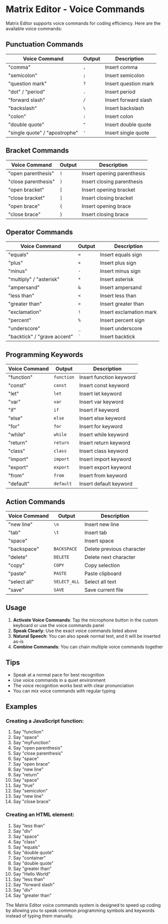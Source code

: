 # Matrix Editor - Voice Commands

Matrix Editor supports voice commands for coding efficiency. Here are the available voice commands:

## Punctuation Commands

| Voice Command | Output | Description |
|---------------|--------|-------------|
| "comma" | `,` | Insert comma |
| "semicolon" | `;` | Insert semicolon |
| "question mark" | `?` | Insert question mark |
| "dot" / "period" | `.` | Insert period |
| "forward slash" | `/` | Insert forward slash |
| "backslash" | `\` | Insert backslash |
| "colon" | `:` | Insert colon |
| "double quote" | `"` | Insert double quote |
| "single quote" / "apostrophe" | `'` | Insert single quote |

## Bracket Commands

| Voice Command | Output | Description |
|---------------|--------|-------------|
| "open parenthesis" | `(` | Insert opening parenthesis |
| "close parenthesis" | `)` | Insert closing parenthesis |
| "open bracket" | `[` | Insert opening bracket |
| "close bracket" | `]` | Insert closing bracket |
| "open brace" | `{` | Insert opening brace |
| "close brace" | `}` | Insert closing brace |

## Operator Commands

| Voice Command | Output | Description |
|---------------|--------|-------------|
| "equals" | `=` | Insert equals sign |
| "plus" | `+` | Insert plus sign |
| "minus" | `-` | Insert minus sign |
| "multiply" / "asterisk" | `*` | Insert asterisk |
| "ampersand" | `&` | Insert ampersand |
| "less than" | `<` | Insert less than |
| "greater than" | `>` | Insert greater than |
| "exclamation" | `!` | Insert exclamation mark |
| "percent" | `%` | Insert percent sign |
| "underscore" | `_` | Insert underscore |
| "backtick" / "grave accent" | `` ` `` | Insert backtick |

## Programming Keywords

| Voice Command | Output | Description |
|---------------|--------|-------------|
| "function" | `function` | Insert function keyword |
| "const" | `const` | Insert const keyword |
| "let" | `let` | Insert let keyword |
| "var" | `var` | Insert var keyword |
| "if" | `if` | Insert if keyword |
| "else" | `else` | Insert else keyword |
| "for" | `for` | Insert for keyword |
| "while" | `while` | Insert while keyword |
| "return" | `return` | Insert return keyword |
| "class" | `class` | Insert class keyword |
| "import" | `import` | Insert import keyword |
| "export" | `export` | Insert export keyword |
| "from" | `from` | Insert from keyword |
| "default" | `default` | Insert default keyword |

## Action Commands

| Voice Command | Output | Description |
|---------------|--------|-------------|
| "new line" | `\n` | Insert new line |
| "tab" | `\t` | Insert tab |
| "space" | ` ` | Insert space |
| "backspace" | `BACKSPACE` | Delete previous character |
| "delete" | `DELETE` | Delete next character |
| "copy" | `COPY` | Copy selection |
| "paste" | `PASTE` | Paste clipboard |
| "select all" | `SELECT_ALL` | Select all text |
| "save" | `SAVE` | Save current file |

## Usage

1. **Activate Voice Commands**: Tap the microphone button in the custom keyboard or use the voice commands panel
2. **Speak Clearly**: Use the exact voice commands listed above
3. **Natural Speech**: You can also speak normal text, and it will be inserted as-is
4. **Combine Commands**: You can chain multiple voice commands together

## Tips

- Speak at a normal pace for best recognition
- Use voice commands in a quiet environment
- The voice recognition works best with clear pronunciation
- You can mix voice commands with regular typing

## Examples

### Creating a JavaScript function:
1. Say "function"
2. Say "space"
3. Say "myFunction"
4. Say "open parenthesis"
5. Say "close parenthesis"
6. Say "space"
7. Say "open brace"
8. Say "new line"
9. Say "return"
10. Say "space"
11. Say "true"
12. Say "semicolon"
13. Say "new line"
14. Say "close brace"

### Creating an HTML element:
1. Say "less than"
2. Say "div"
3. Say "space"
4. Say "class"
5. Say "equals"
6. Say "double quote"
7. Say "container"
8. Say "double quote"
9. Say "greater than"
10. Say "Hello World"
11. Say "less than"
12. Say "forward slash"
13. Say "div"
14. Say "greater than"

The Matrix Editor voice commands system is designed to speed up coding by allowing you to speak common programming symbols and keywords instead of typing them manually.